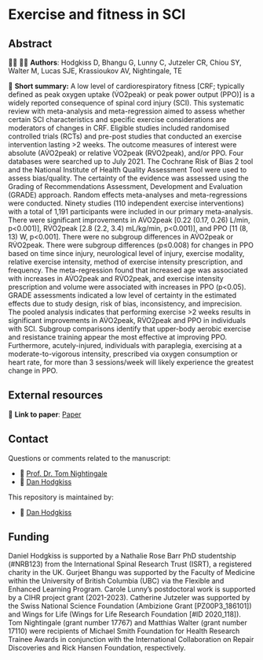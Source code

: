 # Exercise and fitness in SCI

## Abstract

:man_scientist: 👩‍🔬 **Authors**: Hodgkiss D, Bhangu G, Lunny C, Jutzeler CR, Chiou SY, Walter M, Lucas SJE, Krassioukov AV, Nightingale, TE

:memo: **Short summary:** A low level of cardiorespiratory fitness [CRF; typically defined as peak oxygen uptake (V̇O2peak) or peak power output (PPO)] is a widely reported consequence of spinal cord injury (SCI). This systematic review with meta-analysis and meta-regression aimed to assess whether certain SCI characteristics and specific exercise considerations are moderators of changes in CRF. Eligible studies included randomised controlled trials (RCTs) and pre-post studies that conducted an exercise intervention lasting >2 weeks. The outcome measures of interest were absolute (AV̇O2peak) or relative V̇O2peak (RV̇O2peak), and/or PPO. Four databases were searched up to July 2021. The Cochrane Risk of Bias 2 tool and the National Institute of Health Quality Assessment Tool were used to assess bias/quality. The certainty of the evidence was assessed using the Grading of Recommendations Assessment, Development and Evaluation (GRADE) approach. Random effects meta-analyses and meta-regressions were conducted. Ninety studies (110 independent exercise interventions) with a total of 1,191 participants were included in our primary meta-analysis. There were significant improvements in AV̇O2peak [0.22 (0.17, 0.26) L/min, p<0.001)], RV̇O2peak [2.8 (2.2, 3.4) mL/kg/min, p<0.001)], and PPO [11 (8, 13) W, p<0.001].  There were no subgroup differences in AV̇O2peak or RV̇O2peak. There were subgroup differences (p≤0.008) for changes in PPO based on time since injury, neurological level of injury, exercise modality, relative exercise intensity, method of exercise intensity prescription, and frequency. The meta-regression found that increased age was associated with increases in AV̇O2peak and RV̇O2peak, and exercise intensity prescription and volume were associated with increases in PPO (p<0.05). GRADE assessments indicated a low level of certainty in the estimated effects due to study design, risk of bias, inconsistency, and imprecision. The pooled analysis indicates that performing exercise >2 weeks results in significant improvements in AV̇O2peak, RV̇O2peak and PPO in individuals with SCI. Subgroup comparisons identify that upper-body aerobic exercise and resistance training appear the most effective at improving PPO. Furthermore, acutely-injured, individuals with paraplegia, exercising at a moderate-to-vigorous intensity, prescribed via oxygen consumption or heart rate, for more than 3 sessions/week will likely experience the greatest change in PPO.


## External resources

:open_book:	**Link to paper**: [Paper](www.google.com)

## Contact
Questions or comments related to the manuscript:
* :e-mail: [Prof. Dr. Tom Nightingale](mailto:T.E.Nightingale@bham.ac.u?subject=[GitHub]%20Source%20Han%20Sans)
* :e-mail: [Dan Hodgkiss](mailto:ddh749@student.bham.ac.uk?subject=[GitHub]%20Source%20Han%20Sans)

This repository is maintained by:
* :e-mail: [Dan Hodgkiss](https://github.com/danhodgkiss99)

## Funding

Daniel Hodgkiss is supported by a Nathalie Rose Barr PhD studentship (#NRB123) from the International Spinal Research Trust (ISRT), a registered charity in the UK. Gurjeet Bhangu was supported by the Faculty of Medicine within the University of British Columbia (UBC) via the Flexible and Enhanced Learning Program. Carole Lunny’s postdoctoral work is supported by a CIHR project grant (2021-2023). Catherine Jutzeler was supported by  the Swiss National Science Foundation (Ambizione Grant [PZ00P3_186101]) and Wings for Life (Wings for Life Research Foundation [#ID 2020_118]). Tom Nightingale (grant number 17767) and Matthias Walter (grant number 17110) were recipients of Michael Smith Foundation for Health Research Trainee Awards in conjunction with the International Collaboration on Repair Discoveries and Rick Hansen Foundation, respectively. 

